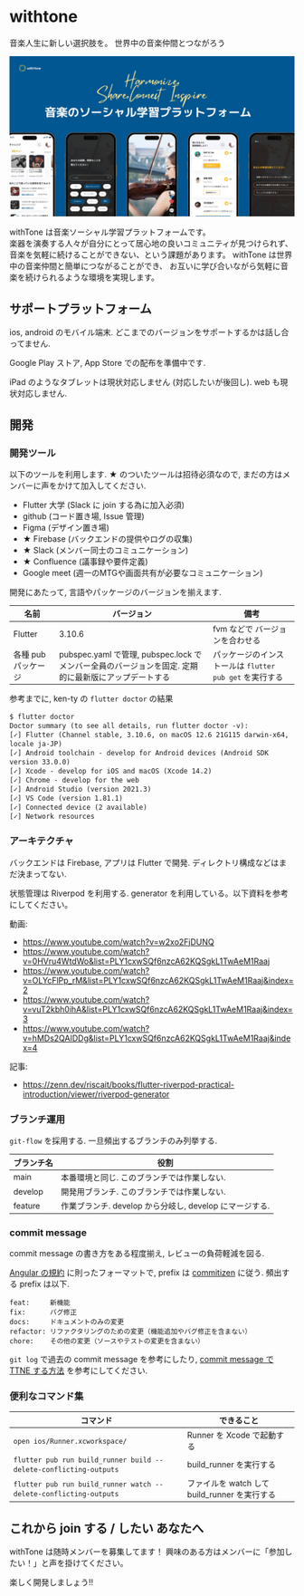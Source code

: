 # withtone

音楽人生に新しい選択肢を。
世界中の音楽仲間とつながろう

<img src="./assets/docs/withtone_hero.jpg" width="640">

withTone は音楽ソーシャル学習プラットフォームです。  
楽器を演奏する人々が自分にとって居心地の良いコミュニティが見つけられず、
音楽を気軽に続けることができない、という課題があります。
withTone は世界中の音楽仲間と簡単につながることができ、
お互いに学び合いながら気軽に音楽を続けられるような環境を実現します。

## サポートプラットフォーム

ios, android のモバイル端末. 
どこまでのバージョンをサポートするかは話し合ってません.

Google Play ストア, App Store での配布を準備中です.

iPad のようなタブレットは現状対応しません (対応したいが後回し).
web も現状対応しません.

## 開発

### 開発ツール

以下のツールを利用します.
★ のついたツールは招待必須なので, まだの方はメンバーに声をかけて加入してください.

- Flutter 大学 (Slack に join する為に加入必須)
- github (コード置き場, Issue 管理)
- Figma (デザイン置き場)
- ★ Firebase (バックエンドの提供やログの収集)
- ★ Slack (メンバー同士のコミュニケーション)
- ★ Confluence (議事録や要件定義)
- Google meet (週一のMTGや画面共有が必要なコミュニケーション)

開発にあたって, 言語やパッケージのバージョンを揃えます.

| 名前 | バージョン | 備考 |
| --- | --- | --- |
| Flutter | 3.10.6 | fvm などで バージョンを合わせる |
| 各種 pub パッケージ | pubspec.yaml で管理, pubspec.lock でメンバー全員のバージョンを固定. 定期的に最新版にアップデートする | パッケージのインストールは `flutter pub get` を実行する |


参考までに, ken-ty の `flutter doctor` の結果
```
$ flutter doctor
Doctor summary (to see all details, run flutter doctor -v):
[✓] Flutter (Channel stable, 3.10.6, on macOS 12.6 21G115 darwin-x64, locale ja-JP)
[✓] Android toolchain - develop for Android devices (Android SDK version 33.0.0)
[✓] Xcode - develop for iOS and macOS (Xcode 14.2)
[✓] Chrome - develop for the web
[✓] Android Studio (version 2021.3)
[✓] VS Code (version 1.81.1)
[✓] Connected device (2 available)
[✓] Network resources
```

### アーキテクチャ

バックエンドは Firebase, アプリは Flutter で開発.
ディレクトリ構成などはまだ決まってない.

状態管理は Riverpod を利用する.
generator を利用している。以下資料を参考にしてください。

動画:

- https://www.youtube.com/watch?v=w2xo2FjDUNQ
- https://www.youtube.com/watch?v=0HVru4WtdWo&list=PLY1cxwSQf6nzcA62KQSgkL1TwAeM1Raaj
- https://www.youtube.com/watch?v=OLYcFlPp_rM&list=PLY1cxwSQf6nzcA62KQSgkL1TwAeM1Raaj&index=2
- https://www.youtube.com/watch?v=vuT2kbh0ihA&list=PLY1cxwSQf6nzcA62KQSgkL1TwAeM1Raaj&index=3
- https://www.youtube.com/watch?v=hMDs2QAIDDg&list=PLY1cxwSQf6nzcA62KQSgkL1TwAeM1Raaj&index=4

記事:

- https://zenn.dev/riscait/books/flutter-riverpod-practical-introduction/viewer/riverpod-generator

### ブランチ運用

`git-flow` を採用する. 一旦頻出するブランチのみ列挙する.

| ブランチ名 | 役割 |
| --- | --- |
| main | 本番環境と同じ. このブランチでは作業しない. |
| develop | 開発用ブランチ. このブランチでは作業しない. |
| feature | 作業ブランチ. develop から分岐し, develop にマージする. |

### commit message

commit message の書き方をある程度揃え, レビューの負荷軽減を図る.

[Angular の規約](https://github.com/angular/angular/blob/68a6a07/CONTRIBUTING.md#-commit-message-format) に則ったフォーマットで,
prefix は [commitizen](cz-conventional-changelog-ja) に従う.
頻出する prefix は以下.

```
feat:     新機能
fix:      バグ修正
docs:     ドキュメントのみの変更
refactor: リファクタリングのための変更（機能追加やバグ修正を含まない）
chore:    その他の変更（ソースやテストの変更を含まない）
```

`git log` で過去の commit message を参考にしたり, [commit message で TTNE する方法](https://zenn.dev/ken_ty/articles/417f58aaa67ec3) を参考にしてください.

###  便利なコマンド集

| コマンド | できること |
| --- | --- |
| `open ios/Runner.xcworkspace/` | Runner を Xcode で起動する |
| `flutter pub run build_runner build --delete-conflicting-outputs`  | build_runner を実行する |
| `flutter pub run build_runner watch --delete-conflicting-outputs`  | ファイルを watch して build_runner を実行する |

## これから join する / したい あなたへ

withTone は随時メンバーを募集してます！
興味のある方はメンバーに「参加したい！」と声を掛けてください。

楽しく開発しましょう!!
